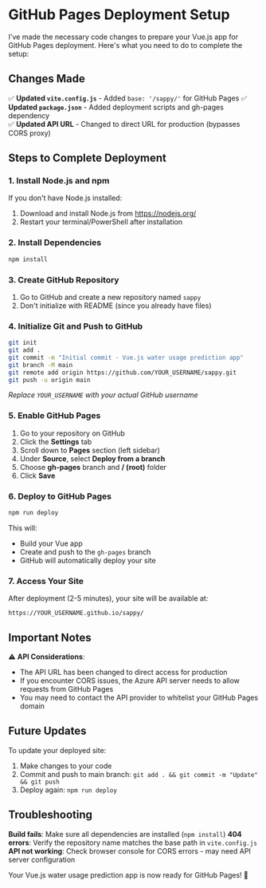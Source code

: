 # GitHub Pages Deployment Setup

I've made the necessary code changes to prepare your Vue.js app for GitHub Pages deployment. Here's what you need to do to complete the setup:

## Changes Made

✅ **Updated `vite.config.js`** - Added `base: '/sappy/'` for GitHub Pages
✅ **Updated `package.json`** - Added deployment scripts and gh-pages dependency  
✅ **Updated API URL** - Changed to direct URL for production (bypasses CORS proxy)

## Steps to Complete Deployment

### 1. Install Node.js and npm
If you don't have Node.js installed:
1. Download and install Node.js from https://nodejs.org/
2. Restart your terminal/PowerShell after installation

### 2. Install Dependencies
```bash
npm install
```

### 3. Create GitHub Repository
1. Go to GitHub and create a new repository named `sappy`
2. Don't initialize with README (since you already have files)

### 4. Initialize Git and Push to GitHub
```bash
git init
git add .
git commit -m "Initial commit - Vue.js water usage prediction app"
git branch -M main
git remote add origin https://github.com/YOUR_USERNAME/sappy.git
git push -u origin main
```
*Replace `YOUR_USERNAME` with your actual GitHub username*

### 5. Enable GitHub Pages
1. Go to your repository on GitHub
2. Click the **Settings** tab
3. Scroll down to **Pages** section (left sidebar)
4. Under **Source**, select **Deploy from a branch**
5. Choose **gh-pages** branch and **/ (root)** folder
6. Click **Save**

### 6. Deploy to GitHub Pages
```bash
npm run deploy
```

This will:
- Build your Vue app
- Create and push to the `gh-pages` branch
- GitHub will automatically deploy your site

### 7. Access Your Site
After deployment (2-5 minutes), your site will be available at:
```
https://YOUR_USERNAME.github.io/sappy/
```

## Important Notes

⚠️ **API Considerations**: 
- The API URL has been changed to direct access for production
- If you encounter CORS issues, the Azure API server needs to allow requests from GitHub Pages
- You may need to contact the API provider to whitelist your GitHub Pages domain

## Future Updates
To update your deployed site:
1. Make changes to your code
2. Commit and push to main branch: `git add . && git commit -m "Update" && git push`
3. Deploy again: `npm run deploy`

## Troubleshooting

**Build fails**: Make sure all dependencies are installed (`npm install`)
**404 errors**: Verify the repository name matches the base path in `vite.config.js`
**API not working**: Check browser console for CORS errors - may need API server configuration

Your Vue.js water usage prediction app is now ready for GitHub Pages! 🚀